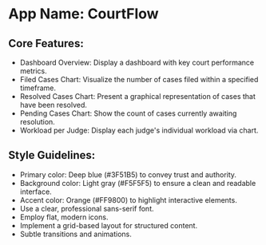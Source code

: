 # **App Name**: CourtFlow

## Core Features:

- Dashboard Overview: Display a dashboard with key court performance metrics.
- Filed Cases Chart: Visualize the number of cases filed within a specified timeframe.
- Resolved Cases Chart: Present a graphical representation of cases that have been resolved.
- Pending Cases Chart: Show the count of cases currently awaiting resolution.
- Workload per Judge: Display each judge's individual workload via chart.

## Style Guidelines:

- Primary color: Deep blue (#3F51B5) to convey trust and authority.
- Background color: Light gray (#F5F5F5) to ensure a clean and readable interface.
- Accent color: Orange (#FF9800) to highlight interactive elements.
- Use a clear, professional sans-serif font.
- Employ flat, modern icons.
- Implement a grid-based layout for structured content.
- Subtle transitions and animations.